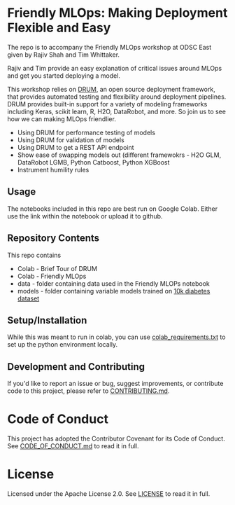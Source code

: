 # Friendly MLOps: Making Deployment Flexible and Easy

The repo is to accompany the Friendly MLOps workshop at ODSC East given by Rajiv Shah and Tim Whittaker.  

Rajiv and Tim provide an easy explanation of critical issues around MLOps and get you started deploying a model.

This workshop relies on [DRUM](https://github.com/datarobot/datarobot-user-models), an open source deployment framework, that provides automated testing and flexibility around deployment pipelines. DRUM provides built-in support for a variety of modeling frameworks including Keras, scikit learn, R, H2O, DataRobot, and more. So join us to see how we can making MLOps friendlier.

* Using DRUM for performance testing of models
* Using DRUM for validation of models
* Using DRUM to get a REST API endpoint
* Show ease of swapping models out (different framewokrs - H2O GLM, DataRobot LGMB, Python Catboost, Python XGBoost
* Instrument humility rules

## Usage

The notebooks included in this repo are best run on Google Colab. Either use the link within the notebook or upload it to github.  

## Repository Contents

This repo contains
* Colab - Brief Tour of DRUM
* Colab - Friendly MLOps
* data - folder containing data used in the Friendly MLOPs notebook
* models - folder containing variable models trained on [10k diabetes dataset](./data/readmissions_train.csv)

## Setup/Installation

While this was meant to run in colab, you can use [colab_requirements.txt](colab_requirements.txt) to set up the python environment locally.  

## Development and Contributing

If you'd like to report an issue or bug, suggest improvements, or contribute code to this project, please refer to [CONTRIBUTING.md](CONTRIBUTING.md).


# Code of Conduct

This project has adopted the Contributor Covenant for its Code of Conduct. 
See [CODE_OF_CONDUCT.md](CODE_OF_CONDUCT.md) to read it in full.

# License

Licensed under the Apache License 2.0. 
See [LICENSE](LICENSE) to read it in full.


